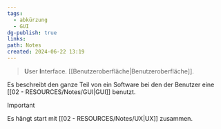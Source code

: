 ```yaml
---
tags:
  - abkürzung
  - GUI
dg-publish: true
links: 
path: Notes
created: 2024-06-22 13:19
---
```

>**U**ser **I**nterface.
> [[Benutzeroberfläche\|Benutzeroberfläche]].

Es beschreibt den ganze Teil von ein Software bei den der Benutzer eine [[02 - RESOURCES/Notes/GUI\|GUI]] benutzt.

> [!important] 
> Es hängt start mit [[02 - RESOURCES/Notes/UX\|UX]] zusammen.

